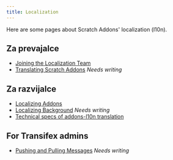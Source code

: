```yaml
---
title: Localization
---
```


Here are some pages about Scratch Addons' localization (l10n).

## Za prevajalce
- [Joining the Localization Team](joining-the-localization-team)
- [Translating Scratch Addons](translating-scratch-addons) _Needs writing_

## Za razvijalce
- [Localizing Addons](localizing-addons)
- [Localizing Background](localizing-background) _Needs writing_
- [Technical specs of addons-l10n translation](https://github.com/ScratchAddons/ScratchAddons/blob/master/addons-l10n/README.md)

## For Transifex admins
- [Pushing and Pulling Messages](pushing-and-pulling-messages) _Needs writing_
